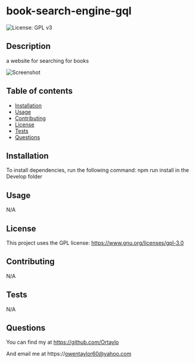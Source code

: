 # book-search-engine-gql

![License: GPL v3](https://img.shields.io/badge/License-GPLv3-blue.svg)
## Description 
a website for searching for books

![Screenshot](/src/assets/images/ScreenShot.png)
## Table of contents

- [Installation](#installation)
- [Usage](#usage)
- [Contributing](#contributing)
- [License](#license)
- [Tests](#tests)
- [Questions](#questions)

## Installation 
 To install dependencies, run the following command: npm run install in the Develop folder

    
## Usage
N/A
## License
This project uses the GPL license:  https://www.gnu.org/licenses/gpl-3.0 
## Contributing
N/A
## Tests
N/A
## Questions
 You can find my at https://github.com/Ortaylo

 And email me at https://owentaylor60@yahoo.com